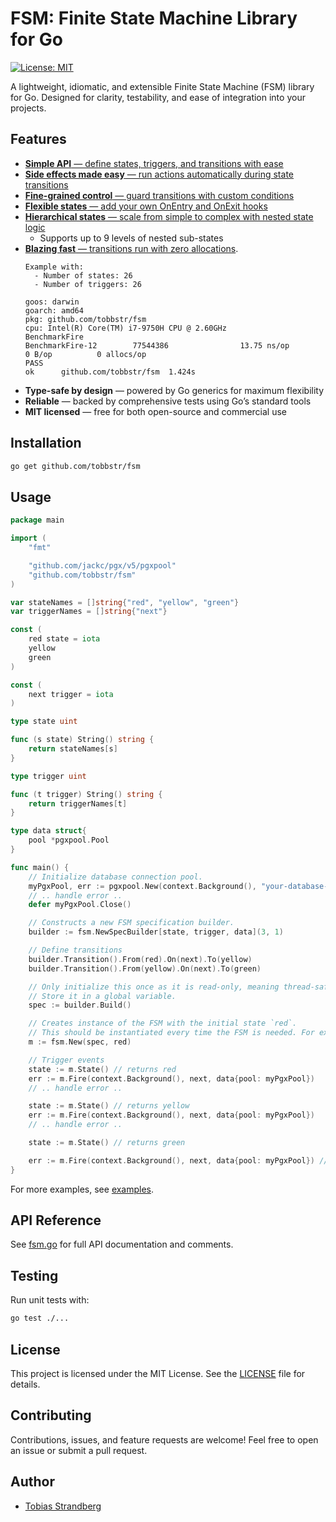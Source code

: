 
# FSM: Finite State Machine Library for Go

[![License: MIT](https://img.shields.io/badge/License-MIT-yellow.svg)](LICENSE)

A lightweight, idiomatic, and extensible Finite State Machine (FSM) library for Go. Designed for clarity, testability, and ease of integration into your projects.

## Features

- [**Simple API** — define states, triggers, and transitions with ease](./examples/simple_api_for_defining_states_triggers_and_transitions/simple_api_test.go)
- [**Side effects made easy** — run actions automatically during state transitions](./examples/simple_api_for_defining_states_triggers_and_transitions/simple_api_test.go)
- [**Fine-grained control** — guard transitions with custom conditions](./examples/simple_api_for_defining_states_triggers_and_transitions/simple_api_test.go)
- [**Flexible states** — add your own OnEntry and OnExit hooks](./examples/simple_api_for_defining_states_triggers_and_transitions/simple_api_test.go)
- [**Hierarchical states** — scale from simple to complex with nested state logic](./examples/hierarchical_states/hierarchical_test.go)
    - Supports up to 9 levels of nested sub-states
- [**Blazing fast** — transitions run with zero allocations](./benchmark_fire_test.go).
    ```
    Example with:
      - Number of states: 26
      - Number of triggers: 26

    goos: darwin
    goarch: amd64
    pkg: github.com/tobbstr/fsm
    cpu: Intel(R) Core(TM) i7-9750H CPU @ 2.60GHz
    BenchmarkFire
    BenchmarkFire-12        77544386                13.75 ns/op            0 B/op          0 allocs/op
    PASS
    ok      github.com/tobbstr/fsm  1.424s
    ```
- **Type-safe by design** — powered by Go generics for maximum flexibility
- **Reliable** — backed by comprehensive tests using Go’s standard tools
- **MIT licensed** — free for both open-source and commercial use

## Installation

```sh
go get github.com/tobbstr/fsm
```

## Usage

```go
package main

import (
	"fmt"

	"github.com/jackc/pgx/v5/pgxpool"
	"github.com/tobbstr/fsm"
)

var stateNames = []string{"red", "yellow", "green"}
var triggerNames = []string{"next"}

const (
	red state = iota
	yellow
	green
)

const (
	next trigger = iota
)

type state uint

func (s state) String() string {
	return stateNames[s]
}

type trigger uint

func (t trigger) String() string {
	return triggerNames[t]
}

type data struct{
    pool *pgxpool.Pool
}

func main() {
    // Initialize database connection pool.
    myPgxPool, err := pgxpool.New(context.Background(), "your-database-url")
    // .. handle error ..
    defer myPgxPool.Close()

    // Constructs a new FSM specification builder.
    builder := fsm.NewSpecBuilder[state, trigger, data](3, 1)

    // Define transitions
    builder.Transition().From(red).On(next).To(yellow)
    builder.Transition().From(yellow).On(next).To(green)

    // Only initialize this once as it is read-only, meaning thread-safe.
    // Store it in a global variable.
    spec := builder.Build()

    // Creates instance of the FSM with the initial state `red`.
    // This should be instantiated every time the FSM is needed. For example, in a request handler.
    m := fsm.New(spec, red)

    // Trigger events
    state := m.State() // returns red
    err := m.Fire(context.Background(), next, data{pool: myPgxPool})
    // .. handle error ..

    state := m.State() // returns yellow
    err := m.Fire(context.Background(), next, data{pool: myPgxPool})
    // .. handle error ..

    state := m.State() // returns green

    err := m.Fire(context.Background(), next, data{pool: myPgxPool}) // Returns a fsm.ErrNotFound error as there is not defined transition from green for the trigger (next).
}
```

For more examples, see [examples](./examples).

## API Reference

See [fsm.go](fsm.go) for full API documentation and comments.

## Testing

Run unit tests with:

```sh
go test ./...
```

## License

This project is licensed under the MIT License. See the [LICENSE](LICENSE) file for details.

## Contributing

Contributions, issues, and feature requests are welcome! Feel free to open an issue or submit a pull request.

## Author

- [Tobias Strandberg](https://github.com/tobbstr)
